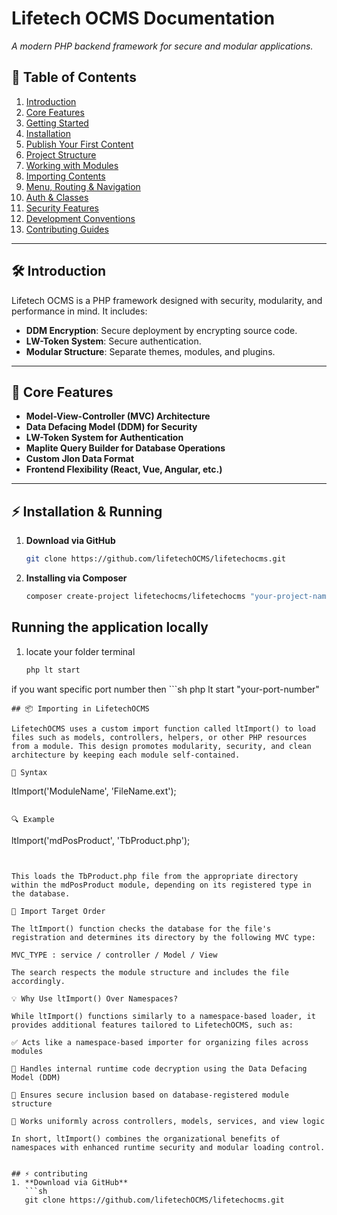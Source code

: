 # Lifetech OCMS Documentation  
_A modern PHP backend framework for secure and modular applications._

## 📖 Table of Contents  
1. [Introduction](#-introduction)  
2. [Core Features](#-core-features)  
3. [Getting Started](getting-started.md)  
4. [Installation](#-installation--running)  
5. [Publish Your First Content](#-publish-your-first-content)  
6. [Project Structure](project_structure.md)  
7. [Working with Modules](#-working-with-modules)  
8. [Importing Contents](#-importing)  
9. [Menu, Routing & Navigation](navigation.md)  
10. [Auth & Classes](#-auth--classes)  
11. [Security Features](#security-features)  
12. [Development Conventions](#development-conventions)  
13. [Contributing Guides](contributing.md)  
---

## 🛠 Introduction  
Lifetech OCMS is a PHP framework designed with security, modularity, and performance in mind. It includes:  
- **DDM Encryption**: Secure deployment by encrypting source code.  
- **LW-Token System**: Secure authentication.  
- **Modular Structure**: Separate themes, modules, and plugins.  

---

## 🔹 Core Features  
- **Model-View-Controller (MVC) Architecture**  
- **Data Defacing Model (DDM) for Security**  
- **LW-Token System for Authentication**  
- **Maplite Query Builder for Database Operations**  
- **Custom Jlon Data Format**  
- **Frontend Flexibility (React, Vue, Angular, etc.)**  

---

## ⚡ Installation & Running 
1. **Download via GitHub**  
   ```sh
   git clone https://github.com/lifetechOCMS/lifetechocms.git
2. **Installing via Composer**  
   ```sh 
   composer create-project lifetechocms/lifetechocms "your-project-name"
## Running the application locally
1. locate your folder terminal
   ```sh
   php lt start
   ```
if you want specific port number then 
    ```sh
      php lt start "your-port-number"
   ```
## 📦 Importing in LifetechOCMS

LifetechOCMS uses a custom import function called ltImport() to load files such as models, controllers, helpers, or other PHP resources from a module. This design promotes modularity, security, and clean architecture by keeping each module self-contained.

🧠 Syntax
```
ltImport('ModuleName', 'FileName.ext');
```

🔍 Example
```
ltImport('mdPosProduct', 'TbProduct.php');
```


This loads the TbProduct.php file from the appropriate directory within the mdPosProduct module, depending on its registered type in the database.

📁 Import Target Order

The ltImport() function checks the database for the file's registration and determines its directory by the following MVC type:

MVC_TYPE : service / controller / Model / View

The search respects the module structure and includes the file accordingly. 

💡 Why Use ltImport() Over Namespaces?

While ltImport() functions similarly to a namespace-based loader, it provides additional features tailored to LifetechOCMS, such as:

✅ Acts like a namespace-based importer for organizing files across modules

🔐 Handles internal runtime code decryption using the Data Defacing Model (DDM)

🔎 Ensures secure inclusion based on database-registered module structure

🔄 Works uniformly across controllers, models, services, and view logic

In short, ltImport() combines the organizational benefits of namespaces with enhanced runtime security and modular loading control.


## ⚡ contributing  
1. **Download via GitHub**  
   ```sh
   git clone https://github.com/lifetechOCMS/lifetechocms.git